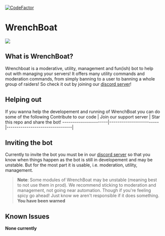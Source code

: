 [![CodeFactor](https://www.codefactor.io/repository/github/ibx34/wrenchboat/badge/master)](https://www.codefactor.io/repository/github/ibx34/wrenchboat/overview/master)

# WrenchBoat

[![](https://discordapp.com/api/guilds/774070668999655474/embed.png?style=banner2)](https://discord.gg/q7Uq8TbYvr)

## What is WrenchBoat?
Wrenchboat is a moderative, utility, management and fun(ish) bot to help out with managing your servers! It offers many utility commands and moderation commands, from simply banning to a user to banning a whole group of raiders! So check it out by joining our [discord server](https://discord.gg/q7Uq8TbYvr)!

## Helping out
If you wanna help the developement and running of WrenchBoat you can do some of the following
Contribute to our code | Join our support server | Star this repo and share the bot!
-----------------------|-------------------------|---------------------------------|

## Inviting the bot
Currently to invite the bot you must be in our [discord server](https://discord.gg/q7Uq8TbYvr) so that you know when things happen as the bot is still in developement and may be unstable. But for the most part it is usable, i.e. moderation, utility, management.
> **Note**: Some modules of WrenchBoat may be unstable (meaning best to not use them in prod). We recommend sticking to moderation and management, not going near automation. Though if you're feeling spicy go ahead! Just know we aren't responsible if it does something. **You have been warned** 

## Known Issues

**None currently**
